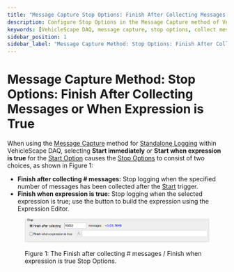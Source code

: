 ```yaml
---
title: "Message Capture Stop Options: Finish After Collecting Messages or Expression"
description: Configure Stop Options in the Message Capture method of VehicleScape DAQ Standalone Logging. Stop data logging after collecting a set number of messages or when a specific expression evaluates as true.
keywords: [VehicleScape DAQ, message capture, stop options, collect messages, finish when expression is true, standalone logging, ICS hardware, expression editor]
sidebar_position: 1
sidebar_label: "Message Capture Method: Stop Options: Finish After Collecting Messages or When Expression is True"
---
```


# Message Capture Method: Stop Options: Finish After Collecting Messages or When Expression is True

When using the [Message Capture](./../../collections-and-methods-message-capture-method/) method for [Standalone Logging](./../../../../vehiclescape-daq-standalone-logging-tab/) within VehicleScape DAQ, selecting **Start immediately** or **Start when expression is true** for the [Start Option](../../collections-and-methods-message-capture-method/message-capture-method-start-options/) causes the [Stop Options](../../message-capture-method-stop-options/) to consist of two choices, as shown in Figure 1:

* **Finish after collecting # messages:** Stop logging when the specified number of messages has been collected after the [Start](../../collections-and-methods-message-capture-method/message-capture-method-start-options/) trigger.
* **Finish when expression is true:** Stop logging when the selected expression is true; use the  button to build the expression using the Expression Editor.

<div class="text--center">

<figure>

![Finish](../../../../assets/finish.png "Finish")
<figcaption>Figure 1: The Finish after collecting # messages / Finish when expression is true Stop Options.</figcaption>
</figure>
</div>
